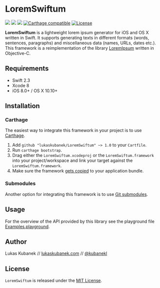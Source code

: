 # LoremSwiftum

[![](https://img.shields.io/github/release/lukaskubanek/LoremSwiftum.svg?style=flat-square)](https://github.com/lukaskubanek/LoremSwiftum/releases) [![](https://img.shields.io/badge/Swift-2.3-orange.svg?style=flat-square)](https://developer.apple.com/swift/) ![](https://img.shields.io/badge/platform-macOS/iOS-yellowgreen.svg?style=flat-square) [![](https://img.shields.io/badge/Carthage-compatible-4BC51D.svg?style=flat-square "Carthage compatible")](https://github.com/Carthage/Carthage) [![](https://img.shields.io/badge/license-MIT-lightgrey.svg?style=flat-square "License")](LICENSE.md)

**LoremSwiftum** is a lightweight lorem ipsum generator for iOS and OS X written in Swift. It supports generating texts in different formats (words, sentences, paragraphs) and miscellaneous data (names, URLs, dates etc.). This framework is a reimplementation of the library [LoremIpsum](https://github.com/lukaskubanek/LoremIpsum) written in Objective-C.

## Requirements

- Swift 2.3
- Xcode 8
- iOS 8.0+ / OS X 10.10+

## Installation

### Carthage

The easiest way to integrate this framework in your project is to use [Carthage](https://github.com/Carthage/Carthage/).

1. Add `github "lukaskubanek/LoremSwiftum" ~> 1.0` to your `Cartfile`.
2. Run `carthage bootstrap`.
3. Drag either the `LoremSwiftum.xcodeproj` or the `LoremSwiftum.framework` into your project/workspace and link your target against the `LoremSwiftum.framework`.
4. Make sure the framework [gets copied](https://github.com/Carthage/Carthage#adding-frameworks-to-an-application) to your application bundle.

### Submodules

Another option for integrating this framework is to use [Git submodules](http://git-scm.com/book/en/v2/Git-Tools-Submodules).

## Usage

For the overview of the API provided by this library see the playground file [Examples.playground](Examples/LoremSwiftum.playground/Contents.swift).

## Author

Lukas Kubanek // [lukaskubanek.com](http://lukaskubanek.com) // [@kubanekl](https://twitter.com/kubanekl)

## License

`LoremSwiftum` is released under the [MIT License](LICENSE.md).
